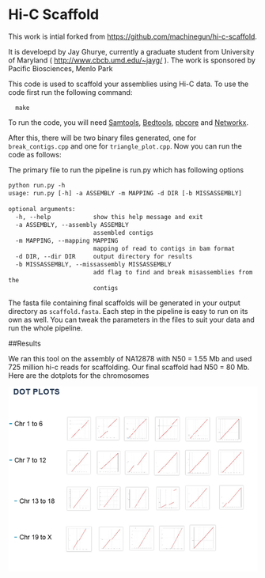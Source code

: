 # Hi-C Scaffold
This work is intial forked from https://github.com/machinegun/hi-c-scaffold.

It is develoepd by Jay Ghurye, currently a graduate student from University of Maryland ( http://www.cbcb.umd.edu/~jayg/ ). The work is sponsored by Pacific Biosciences, Menlo Park

This code is used to scaffold your assemblies using Hi-C data. To use the code first run the following command:
```
  make
```

To run the code, you will need [Samtools](http://samtools.sourceforge.net), [Bedtools](http://bedtools.readthedocs.io/en/latest/), [pbcore](https://github.com/PacificBiosciences/pbcore) and [Networkx](https://networkx.github.io/).

After this, there will be two binary files generated, one for ```break_contigs.cpp``` and one for ```triangle_plot.cpp```. Now you can run the code as follows:

The primary file to run the pipeline is run.py which has following options

```
python run.py -h
usage: run.py [-h] -a ASSEMBLY -m MAPPING -d DIR [-b MISSASSEMBLY]

optional arguments:
  -h, --help            show this help message and exit
  -a ASSEMBLY, --assembly ASSEMBLY
                        assembled contigs
  -m MAPPING, --mapping MAPPING
                        mapping of read to contigs in bam format
  -d DIR, --dir DIR     output directory for results
  -b MISSASSEMBLY, --missassembly MISSASSEMBLY
                        add flag to find and break misassemblies from the
                        contigs
```

The fasta file containing final scaffolds will be generated in your output directory as ```scaffold.fasta```. Each step in the pipeline is easy to run on its own as well. You can tweak the parameters in the files to suit your data and run the whole pipeline.

##Results

We ran this tool on the assembly of NA12878 with N50 = 1.55 Mb and used 725 million hi-c reads for scaffolding. Our final scaffold had N50 = 80 Mb. Here are the dotplots for the chromosomes

![Alt text](chr.png?raw=true "Optional Title")

